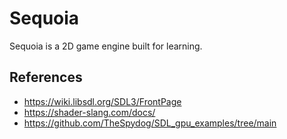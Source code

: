 # Sequoia

Sequoia is a 2D game engine built for learning.

## References

- <https://wiki.libsdl.org/SDL3/FrontPage>
- <https://shader-slang.com/docs/>
- <https://github.com/TheSpydog/SDL_gpu_examples/tree/main>
